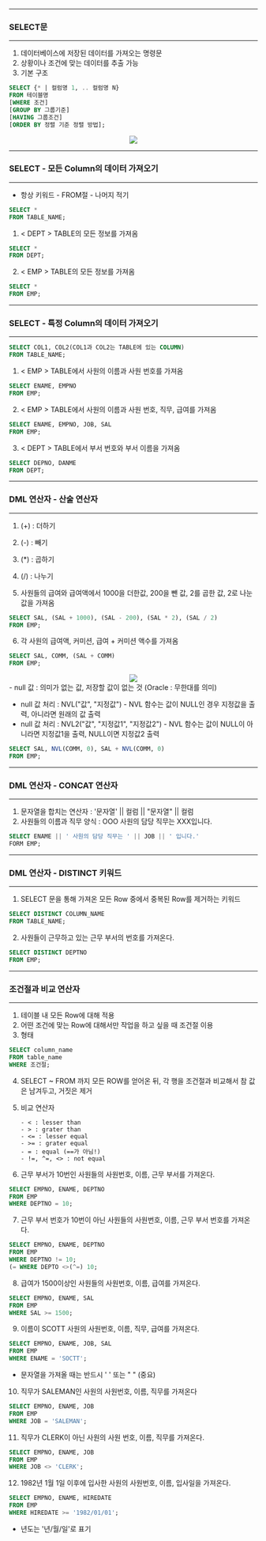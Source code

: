 -----
### SELECT문
-----
1. 데이터베이스에 저장된 데이터를 가져오는 명령문
2. 상황이나 조건에 맞는 데이터를 추출 가능
3. 기본 구조

```sql
SELECT {* | 컬럼명 1, .. 컬럼명 N}
FROM 테이블명
[WHERE 조건]
[GROUP BY 그룹기준]
[HAVING 그룹조건]
[ORDER BY 정렬 기준 정렬 방법];
```

<div align = "center">
<img src="https://github.com/sooyounghan/Data-Structure/assets/34672301/7ce05962-a93d-4379-a93d-fb60058f5bf5">
</div>

-----
### SELECT - 모든 Column의 데이터 가져오기
-----
* 항상 키워드 - FROM절 - 나머지 적기
  
```sql
SELECT *
FROM TABLE_NAME;
```
1. < DEPT > TABLE의 모든 정보를 가져옴
```sql
SELECT *
FROM DEPT;
```

2. < EMP > TABLE의 모든 정보를 가져옴
```sql
SELECT *
FROM EMP;
```

-----
### SELECT - 특정 Column의 데이터 가져오기
-----
```sql
SELECT COL1, COL2(COL1과 COL2는 TABLE에 있는 COLUMN)
FROM TABLE_NAME;
```

1. < EMP > TABLE에서 사원의 이름과 사원 번호를 가져옴
```sql
SELECT ENAME, EMPNO
FROM EMP;
```

2. < EMP > TABLE에서 사원의 이름과 사원 번호, 직무, 급여를 가져옴
```sql
SELECT ENAME, EMPNO, JOB, SAL
FROM EMP;
```

3. < DEPT > TABLE에서 부서 번호와 부서 이름을 가져옴
```sql
SELECT DEPNO, DANME
FROM DEPT;
```

-----
### DML 연산자 - 산술 연산자
-----
1. (+) : 더하기
2. (-) : 빼기
3. (*) : 곱하기
4. (/) : 나누기

5. 사원들의 급여와 급여액에서 1000을 더한값, 200을 뺀 값, 2를 곱한 값, 2로 나눈 값을 가져옴
```sql
SELECT SAL, (SAL + 1000), (SAL - 200), (SAL * 2), (SAL / 2)
FROM EMP;
```

6. 각 사원의 급여액, 커미션, 급여 + 커미션 액수를 가져옴
```sql
SELECT SAL, COMM, (SAL + COMM)
FROM EMP;
```
<div align = "center">
<img src = "https://github.com/sooyounghan/DataBase/assets/34672301/3552a7a8-cf8c-490a-8469-41542a14640c">
</div>
  - null 값 : 의미가 없는 값, 저장할 값이 없는 것 (Oracle : 무한대를 의미)

  - null 값 처리 : NVL("값", "지정값") - NVL 함수는 값이 NULL인 경우 지정값을 출력, 아니라면 원래의 값 출력
  - null 값 처리 : NVL2("값", "지정값1", "지정값2") - NVL 함수는 값이 NULL이 아니라면 지정값1을 출력, NULL이면 지정값2 출력

```sql
SELECT SAL, NVL(COMM, 0), SAL + NVL(COMM, 0)
FROM EMP;
```

-----
### DML 연산자 - CONCAT 연산자
-----
1. 문자열을 합치는 연산자 : '문자열' || 컬럼 || "문자열" || 컬럼
2. 사원들의 이름과 직무 양식 : OOO 사원의 담당 직무는 XXX입니다.
```sql
SELECT ENAME || ' 사원의 담당 직무는 ' || JOB || ' 입니다.'
FORM EMP;
```

-----
### DML 연산자 - DISTINCT 키워드
-----
1. SELECT 문을 통해 가져온 모든 Row 중에서 중복된 Row를 제거하는 키워드
```sql
SELECT DISTINCT COLUMN_NAME
FROM TABLE_NAME;
```
2. 사원들이 근무하고 있는 근무 부서의 번호를 가져온다.
```sql
SELECT DISTINCT DEPTNO
FROM EMP;
```

-----
### 조건절과 비교 연산자
-----
1. 테이블 내 모든 Row에 대해 적용
2. 어떤 조건에 맞는 Row에 대해서만 작업을 하고 싶을 때 조건절 이용
3. 형태
```sql
SELECT column_name
FROM table_name
WHERE 조건절;
```
4. SELECT ~ FROM 까지 모든 ROW를 얻어온 뒤, 각 행을 조건절과 비교해서 참 값은 남겨두고, 거짓은 제거
5. 비교 연산자

       - < : lesser than
       - > : grater than
       - <= : lesser equal
       - >= : grater equal
       - = : equal (==가 아님!)
       - !=, ^=, <> : not equal

7. 근무 부서가 10번인 사원들의 사원번호, 이름, 근무 부서를 가져온다.
```sql
SELECT EMPNO, ENAME, DEPTNO
FROM EMP
WHERE DEPTNO = 10;
```

7. 근무 부서 번호가 10번이 아닌 사원들의 사원번호, 이름, 근무 부서 번호를 가져온다.
```sql
SELECT EMPNO, ENAME, DEPTNO
FROM EMP
WHERE DEPTNO != 10;
(= WHERE DEPTO <>(^=) 10;
```

8. 급여가 1500이상인 사원들의 사원번호, 이름, 급여를 가져온다.
```sql
SELECT EMPNO, ENAME, SAL
FROM EMP
WHERE SAL >= 1500;
```

9. 이름이 SCOTT 사원의 사원번호, 이름, 직무, 급여를 가져온다.
```sql
SELECT EMPNO, ENAME, JOB, SAL
FROM EMP
WHERE ENAME = 'SOCTT';
```
   - 문자열을 가져올 때는 반드시 ' ' 또는 " " (중요)

10. 직무가 SALEMAN인 사원의 사원번호, 이름, 직무를 가져온다
```sql
SELECT EMPNO, ENAME, JOB
FROM EMP
WHERE JOB = 'SALEMAN';
```

11. 직무가 CLERK이 아닌 사원의 사원 번호, 이름, 직무를 가져온다.
```sql
SELECT EMPNO, ENAME, JOB
FROM EMP
WHERE JOB <> 'CLERK';
```

12. 1982년 1월 1일 이후에 입사한 사원의 사원번호, 이름, 입사일을 가져온다.
```sql
SELECT EMPNO, ENAME, HIREDATE
FROM EMP
WHERE HIREDATE >= '1982/01/01';
```
   - 년도는 '년/월/일'로 표기

